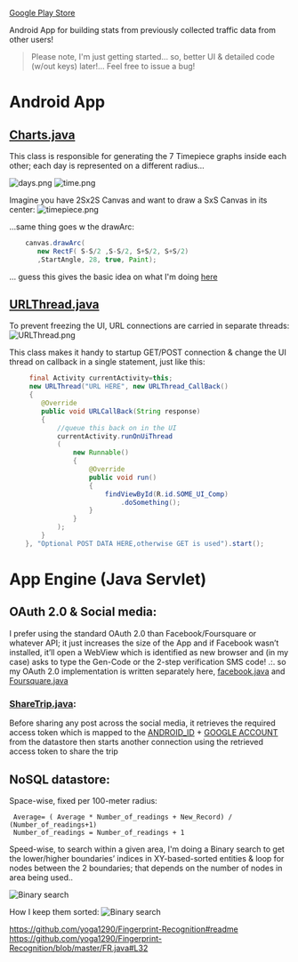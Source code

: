 [Google Play Store](http://play.google.com/store/apps/details?id=yoga1290.bey2ollak)

Android App for building stats from previously collected traffic data from other users!

>	Please note, I'm just getting started… so, better UI & detailed code (w/out keys) later!… Feel free to issue a bug!


# Android App


## [Charts.java](android/src/yoga1290/bey2ollak/Charts.java)

This class is responsible for generating the 7 Timepiece graphs inside each other; each day is represented on a different radius…

![days.png](readme/days.png)
![time.png](readme/time.png)

Imagine you have 2Sx2S Canvas and want to draw a SxS Canvas in its center:
![timepiece.png](readme/timepiece.png)

…same thing goes w the drawArc: 
```java
    canvas.drawArc(
       new RectF( S-S/2 ,S-S/2, S+S/2, S+S/2)
       ,StartAngle, 28, true, Paint);
```

… guess this gives the basic idea on what I'm doing [here](android/src/yoga1290/bey2ollak/Charts.java)

## [URLThread.java](android/src/yoga1290/bey2ollak/URLThread.java)


To prevent freezing the UI, URL connections are carried in separate threads:
![URLThread.png](readme/URLThread.png)

This class makes it handy to startup GET/POST connection & change the UI thread on callback in a single statement, just like this:
```java
     final Activity currentActivity=this;
     new URLThread("URL HERE", new URLThread_CallBack() 
     { 
     	@Override 
     	public void URLCallBack(String response) 
     	{ 
    		//queue this back on in the UI 
    		currentActivity.runOnUiThread
    		( 
    			new Runnable() 
    			{ 
    				@Override 
    				public void run() 
    				{ 
    					findViewById(R.id.SOME_UI_Comp) 
    						.doSomething(); 
    				} 
    			} 
    		); 
    	}
    }, "Optional POST DATA HERE,otherwise GET is used").start();
```



# App Engine (Java Servlet)

## OAuth 2.0 & Social media:

I prefer using the standard OAuth 2.0 than Facebook/Foursquare or whatever API; it just increases the size of the App and if Facebook wasn’t installed, it’ll open a WebView which is identified as new browser and (in my case) asks to type the Gen-Code or the 2-step verification SMS code!
.:. so my OAuth 2.0 implementation is written separately here, [facebook.java](AppEngine/src/facebook.java) and [Foursquare.java](AppEngine/src/Foursquare.java)

### [ShareTrip.java](android/src/yoga1290/bey2ollak/ShareTrip.java):

Before sharing any post across the social media, it retrieves the required access token which is mapped to the [ANDROID_ID](http://developer.android.com/reference/android/provider/Settings.Secure.html#ANDROID_ID) + [GOOGLE ACCOUNT](http://developer.android.com/reference/android/Manifest.permission.html#GET_ACCOUNTS) from the datastore then starts another connection using the retrieved access token to share the trip


## NoSQL datastore:


Space-wise, fixed per 100-meter radius:

     Average= ( Average * Number_of_readings + New_Record) / (Number_of_readings+1)
     Number_of_readings = Number_of_readings + 1


Speed-wise, to search within a given area, I'm doing a Binary search to get the lower/higher boundaries’ indices in XY-based-sorted entities &  loop for nodes between the 2 boundaries; that depends on the number of nodes in area being used..

![Binary search](readme/bsearch.png)


How I keep them sorted:
![Binary search](readme/nosql.png)

https://github.com/yoga1290/Fingerprint-Recognition#readme
https://github.com/yoga1290/Fingerprint-Recognition/blob/master/FR.java#L32
